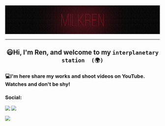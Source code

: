 ![](https://github.com/MilkRen/MilkRen/blob/main/assets/%D1%84%D0%BE%D0%BD.png?raw=true)
___
##  <p style="text-align: center;">😃Hi, I'm Ren, and welcome to my ```interplanetary station  (🌍)```</p>

### 💻I'm here share my works and shoot videos on YouTube. Watches and don't be shy!

### Social:
[![](https://img.shields.io/badge/YouTube-090909??style=for-the-badge&logo=youtube&logoColor=FF0000)](https://www.youtube.com/channel/UCB_7Js6N4JMTnhu9gshcZQw)
![](https://img.shields.io/badge/telegram-090909??style=for-the-badge&logo=telegram&)



![](https://media2.giphy.com/media/joYf3Ba2phD15ch9Nt/giphy.gif?cid=ecf05e47zgwyy60gbar2kfzsbzotrdptjil0a4ngc0q7ku66&rid=giphy.gif&ct=g)

